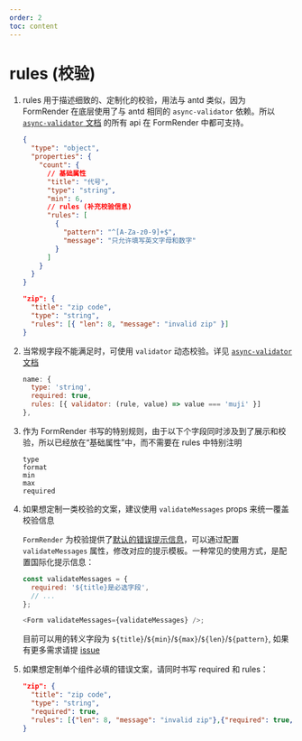 ```yaml
---
order: 2
toc: content
---
```


# rules (校验)

1. rules 用于描述细致的、定制化的校验，用法与 antd 类似，因为 FormRender 在底层使用了与 antd 相同的 `async-validator` 依赖。所以 [`async-validator` 文档](https://github.com/yiminghe/async-validator#type) 的所有 api 在 FormRender 中都可支持。

   ```json
   {
     "type": "object",
     "properties": {
       "count": {
         // 基础属性
         "title": "代号",
         "type": "string",
         "min": 6,
         // rules (补充校验信息)
         "rules": [
           {
             "pattern": "^[A-Za-z0-9]+$",
             "message": "只允许填写英文字母和数字"
           }
         ]
       }
     }
   }
   ```

   ```json
   "zip": {
     "title": "zip code",
     "type": "string",
     "rules": [{ "len": 8, "message": "invalid zip" }]
   }
   ```

2. 当常规字段不能满足时，可使用 `validator` 动态校验。详见 [`async-validator` 文档](https://github.com/yiminghe/async-validator#validate)

   ```js
   name: {
     type: 'string',
     required: true,
     rules: [{ validator: (rule, value) => value === 'muji' }]
   },
   ```

3. 作为 FormRender 书写的特别规则，由于以下个字段同时涉及到了展示和校验，所以已经放在“基础属性”中，而不需要在 rules 中特别注明

   ```text
   type
   format
   min
   max
   required
   ```

4. 如果想定制一类校验的文案，建议使用 `validateMessages` props 来统一覆盖校验信息

   `FormRender` 为校验提供了[默认的错误提示信息](https://github.com/alibaba/x-render/blob/master/packages/form-render/src/validateMessageCN.js)，可以通过配置 `validateMessages` 属性，修改对应的提示模板。一种常见的使用方式，是配置国际化提示信息：

   ```js
   const validateMessages = {
     required: '${title}是必选字段',
     // ...
   };

   <Form validateMessages={validateMessages} />;
   ```

   目前可以用的转义字段为 `${title}`/`${min}`/`${max}`/`${len}`/`${pattern}`, 如果有更多需求请提 [issue](https://github.com/alibaba/x-render/issues/new/choose)

5. 如果想定制单个组件必填的错误文案，请同时书写 required 和 rules：

   ```json
   "zip": {
     "title": "zip code",
     "type": "string",
     "required": true,
     "rules": [{"len": 8, "message": "invalid zip"},{"required": true, "message": "zip is required"}]
   }
   ```
